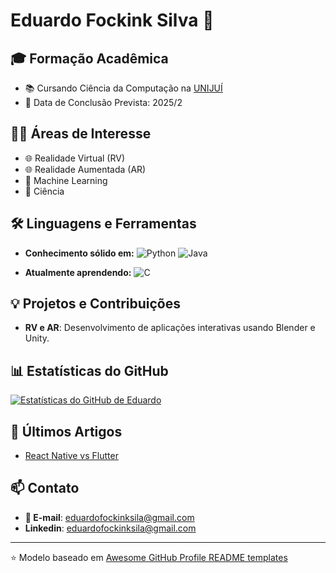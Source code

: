 # Eduardo Fockink Silva 👋

## 🎓 Formação Acadêmica

- 📚 Cursando Ciência da Computação na [UNIJUÍ](https://www.unijui.edu.br/)
- 🎯 Data de Conclusão Prevista: 2025/2

## 👨‍💻 Áreas de Interesse

- 🌐 Realidade Virtual (RV)
- 🌐 Realidade Aumentada (AR)
- 🤖 Machine Learning
- 🧪 Ciência

## 🛠️ Linguagens e Ferramentas

- **Conhecimento sólido em:**
  ![Python](https://img.shields.io/badge/-Python-3776AB?style=flat&logo=Python&logoColor=white) 
  ![Java](https://img.shields.io/badge/-Java-007396?style=flat&logo=Java&logoColor=white)

- **Atualmente aprendendo:**
  ![C](https://img.shields.io/badge/-C-A8B9CC?style=flat&logo=C&logoColor=white)

## 💡 Projetos e Contribuições

- **RV e AR**: Desenvolvimento de aplicações interativas usando Blender e Unity.
  
## 📊 Estatísticas do GitHub

[![Estatísticas do GitHub de Eduardo](https://github-readme-stats.vercel.app/api?username=EduardoFockinkSilva&show_icons=true&count_private=true&hide=stars&theme=radical)](https://github.com/seu_username)

## 📝 Últimos Artigos

<!-- BLOG-POST-LIST:START -->
- [React Native vs Flutter](#)
<!-- BLOG-POST-LIST:END -->

## 📫 Contato

- **📧 E-mail**: [eduardofockinksila@gmail.com](mailto:eduardofockinksila@gmail.com)
- **Linkedin**: [eduardofockinksila@gmail.com](https://www.linkedin.com/in/eduardo-fockink-silva/)

---
⭐️ Modelo baseado em [Awesome GitHub Profile README templates](https://github.com/kautukkundan/Awesome-Profile-README-templates)
